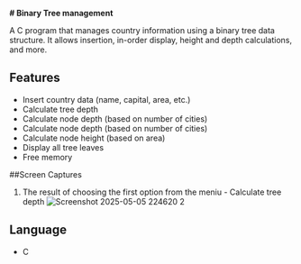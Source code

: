 **# Binary Tree management**

A C program that manages country information using a binary tree data structure.
It allows insertion, in-order display, height and depth calculations, and more.

## Features
- Insert country data (name, capital, area, etc.)
- Calculate tree depth
- Calculate node depth (based on number of cities)
- Calculate node depth (based on number of cities)
- Calculate node height (based on area)
- Display all tree leaves
- Free memory

##Screen Captures 
1. The result of choosing the first option from the meniu - Calculate tree depth
![Screenshot 2025-05-05 224620](https://github.com/user-attachments/assets/5aa40b49-2d04-46df-b734-5abf29bbb270)
2

## Language
- C
